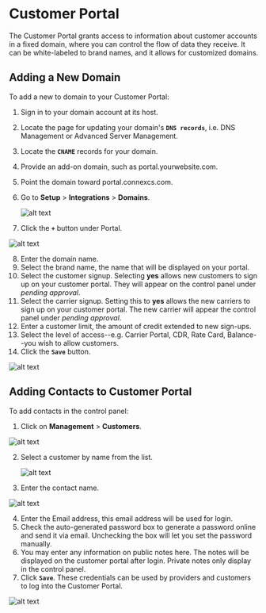 # Customer Portal

The Customer Portal grants access to information about customer accounts in a fixed domain, where you can control the flow of data they receive. It can be white-labeled to brand names, and it allows for customized domains.

## Adding a New Domain

To add a new to domain to your Customer Portal:

1. Sign in to your domain account at its host.
2. Locate the page for updating your domain's **`DNS records`**, i.e. DNS Management or Advanced Server Management.
3. Locate the **`CNAME`** records for your domain.
4. Provide an add-on domain, such as portal.yourwebsite.com.
5. Point the domain toward portal.connexcs.com.

6. Go to **Setup** > **Integrations** > **Domains**.

   ![alt text][domain]

7. Click the **`+`** button under Portal.

 ![alt text][domain1]

8. Enter the domain name.
9. Select the brand name, the name that will be displayed on your portal.
10. Select the customer signup. Selecting **yes** allows new customers to sign up on your customer portal. They will appear on the control panel under _pending approval_.
11. Select the carrier signup. Setting this to **yes** allows the new carriers to sign up on your customer portal. The new carrier will appear the control panel under _pending approval_.
12. Enter a customer limit, the amount of credit extended to new sign-ups.
13. Select the level of access--e.g. Carrier Portal, CDR, Rate Card, Balance--you wish to allow customers.
14. Click the **`Save`** button.

   ![alt text][add-new-domain]

## Adding Contacts to Customer Portal
To add contacts in the control panel:

1. Click on **Management** > **Customers**.

  ![alt text][customer]

2. Select a customer by name from the list.

   ![alt text][contacts]

3. Enter the contact name.

  ![alt text][contacts1]
  
4. Enter the Email address, this email address will be used for login.
5. Check the auto-generated password box to generate a password online and send it via email. Unchecking the box will let you set the password manually.
6. You may enter any information on public notes here. The notes will be displayed on the customer portal after login. Private notes only display in the control panel.
7. Click **`Save`**. These credentials can be used by providers and customers to log into the Customer Portal.

![alt text][contacts-2]

[domain]: /customer-portal/img/168.png "Domain"
[domain1]: /customer-portal/img/169.png "Domain1"
[add-new-domain]: /customer-portal/img/170.png "Add-New-Domain"
[customer]: /customer-portal/img/171.png "customer"
[contacts]: /customer-portal/img/172.png "contacts"
[contacts1]: /customer-portal/img/173.png "contacts1"
[contacts-2]: /customer-portal/img/174.png "contacts-2"
